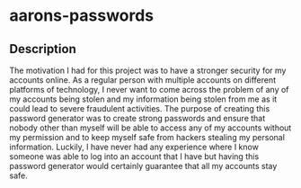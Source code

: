 # aarons-passwords

## Description

The motivation I had for this project was to have a stronger security for my accounts online. As a regular person with multiple accounts on different platforms of technology, I never want to come across the problem of any of my accounts being stolen and my information being stolen from me as it could lead to severe fraudulent activities. The purpose of creating this password generator was to create strong passwords and ensure that nobody other than myself will be able to access any of my accounts without my permission and to keep myself safe from hackers stealing my personal information. Luckily, I have never had any experience where I know someone was able to log into an account that I have but having this password generator would certainly guarantee that all my accounts stay safe.